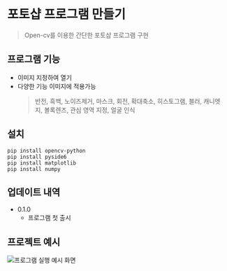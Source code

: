 # 포토샵 프로그램 만들기
> Open-cv를 이용한 간단한 포토샵 프로그램 구현

## 프로그램 기능 
  * 이미지 지정하여 열기
  * 다양한 기능 이미지에 적용가능
    > 반전, 흑백, 노이즈제거, 마스크, 회전, 확대축소, 히스토그램, 블러, 캐니엣지, 볼록렌즈, 관심 영역 지정, 얼굴 인식 


## 설치
```
pip install opencv-python
pip install pyside6
pip install matplotlib
pip install numpy
```

## 업데이트 내역

* 0.1.0
  * 프로그램 첫 출시
  
## 프로젝트 예시

![프로그램 실행 예시 화면](https://user-images.githubusercontent.com/117658776/200838429-6c6831e4-3075-4441-b300-104c379f573c.jpg)
